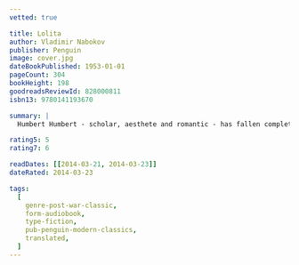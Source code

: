 ```yaml
---
vetted: true

title: Lolita
author: Vladimir Nabokov
publisher: Penguin
image: cover.jpg
dateBookPublished: 1953-01-01
pageCount: 304
bookHeight: 198
goodreadsReviewId: 828000811
isbn13: 9780141193670

summary: |
  Humbert Humbert - scholar, aesthete and romantic - has fallen completely and utterly in love with Lolita Haze, his landlady's gum-snapping, silky skinned twelve-year-old daughter. Reluctantly agreeing to marry Mrs Haze just to be close to Lolita, Humbert suffers greatly in the pursuit of romance; but when Lo herself starts looking for attention elsewhere, he will carry her off on a desperate cross-country misadventure, all in the name of Love. Hilarious, flamboyant, heart-breaking and full of ingenious word play, Lolita is an immaculate, unforgettable masterpiece of obsession, delusion and lust.

rating5: 5
rating7: 6

readDates: [[2014-03-21, 2014-03-23]]
dateRated: 2014-03-23

tags:
  [
    genre-post-war-classic,
    form-audiobook,
    type-fiction,
    pub-penguin-modern-classics,
    translated,
  ]
---
```

